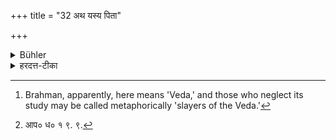 +++
title = "32 अथ यस्य पिता"

+++

<details><summary>Bühler</summary>

32. He, whose father and grandfather have not been initiated, (and his two ancestors) are called 'slayers of the Brahman.' [^19] 


[^19]:  Brahman, apparently, here means 'Veda,' and those who neglect its study may be called metaphorically 'slayers of the Veda.'
</details>

<details><summary>हरदत्त-टीका</summary>

## सूत्रम्
अथ यस्य पिता पितामह इत्पनुपेतौ स्यातां ते ब्रह्महसंस्तुताः ॥ ३२ ॥
## टिप्पनी
यस्य माणवकस्य पिता पितामहश्चानुपेतौ स्यातां स्वयं च, ते तथाविधास्स माणवका ब्रह्महसस्तुताः ब्रह्महण इत्येव कीर्तिताः ब्रह्मवादिभिः। अतस्मिन् तच्छब्दयोगस्तद्धर्मप्राप्त्यर्थः । एवं च [^३] 'श्मशानवच्छूद्रपतिता'वित्यध्ययननिषेधप्रकरणे वक्ष्यते । ततश्च ब्रह्मा यथा ब्रह्महसमीपे नाध्येयमेवमेषामपीति ॥ ३२ ॥  

[^३]: आप० ध० १ ९. ९.
</details>
